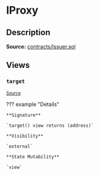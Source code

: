 # IProxy

## Description

**Source:** [contracts/Issuer.sol](https://github.com/Synthetixio/synthetix/tree/v2.100.2-alpha/contracts/Issuer.sol)

## Views

### `target`

<sub>[Source](https://github.com/Synthetixio/synthetix/tree/v2.100.2-alpha/contracts/Issuer.sol#L31)</sub>

??? example "Details"

    **Signature**

    `target() view returns (address)`

    **Visibility**

    `external`

    **State Mutability**

    `view`
